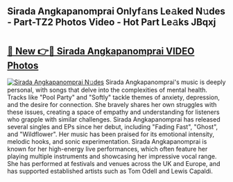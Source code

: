 ## Sirada Angkapanomprai Onlyf𝚊ns Le𝚊ked N𝚞des - Part-TZ2 Photos Video - Hot Part Le𝚊ks JBqxj

# <h2><a href="http://ab14689.deff.icu/?id=Sirada+Angkapanomprai">🔗 New 👉🔴 Sirada Angkapanomprai VIDEO Photos</a></h2>

[![Sirada Angkapanomprai N𝚞des](https://i.imgur.com/rIISA9y.gif)](http://ab14689.deff.icu/?id=Sirada+Angkapanomprai)
Sirada Angkapanomprai's music is deeply personal, with songs that delve into the complexities of mental health. Tracks like "Pool Party" and "Softly" tackle themes of anxiety, depression, and the desire for connection. She bravely shares her own struggles with these issues, creating a space of empathy and understanding for listeners who grapple with similar challenges. Sirada Angkapanomprai has released several singles and EPs since her debut, including "Fading Fast", "Ghost", and "Wildflower". Her music has been praised for its emotional intensity, melodic hooks, and sonic experimentation. Sirada Angkapanomprai is known for her high-energy live performances, which often feature her playing multiple instruments and showcasing her impressive vocal range. She has performed at festivals and venues across the UK and Europe, and has supported established artists such as Tom Odell and Lewis Capaldi.
